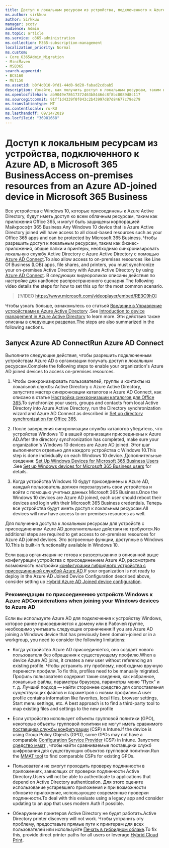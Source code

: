 ```yaml
---
title: Доступ к локальным ресурсам из устройства, подключенного к Azure AD, в Microsoft 365 Business
ms.author: sirkkuw
author: Sirkkuw
manager: scotv
audience: Admin
ms.topic: article
ms.service: o365-administration
ms.collection: M365-subscription-management
localization_priority: Normal
ms.custom:
- Core_O365Admin_Migration
- MiniMaven
- MSB365
search.appverid:
- BCS160
- MET150
ms.assetid: b0f4d010-9fd1-44d0-9d20-fabad2cdbab5
description: Узнайте, как получить доступ к локальным ресурсам, таким как бизнес-приложения, общие файловые ресурсы и принтеры из Azure Active Directory, подключенной к устройству Windows 10.
ms.openlocfilehash: ab9049e78617372463b8446dc8f8bc0089d8c117
ms.sourcegitcommit: 91ff1d4339f0f043c2b43997d87d84677c79e279
ms.translationtype: MT
ms.contentlocale: ru-RU
ms.lasthandoff: 09/14/2019
ms.locfileid: "36981668"
---
```

# <a name="access-on-premises-resources-from-an-azure-ad-joined-device-in-microsoft-365-business"></a><span data-ttu-id="484e3-103">Доступ к локальным ресурсам из устройства, подключенного к Azure AD, в Microsoft 365 Business</span><span class="sxs-lookup"><span data-stu-id="484e3-103">Access on-premises resources from an Azure AD-joined device in Microsoft 365 Business</span></span>

<span data-ttu-id="484e3-104">Все устройства с Windows 10, которые присоединены к Azure Active Directory, будут иметь доступ ко всем облачным ресурсам, таким как приложения Office 365, и могут быть защищены корпорацией Майкрософт 365 Business.</span><span class="sxs-lookup"><span data-stu-id="484e3-104">Any Windows 10 device that is Azure Active Directory joined will have access to all cloud-based resources such as your Office 365 apps and can be protected by Microsoft 365 Business.</span></span> <span data-ttu-id="484e3-105">Чтобы разрешить доступ к локальным ресурсам, таким как бизнес-приложения, общие папки и принтеры, необходимо синхронизировать локальную службу Active Directory с Azure Active Directory с помощью [Azure AD Connect](https://docs.microsoft.com/en-us/azure/active-directory/connect/active-directory-aadconnect).</span><span class="sxs-lookup"><span data-stu-id="484e3-105">To also allow access to on-premises resources like Line Of Business (LOB) apps, file shares, and printers, you must synchronize your on-premises Active Directory with Azure Active Directory by using [Azure AD Connect](https://docs.microsoft.com/en-us/azure/active-directory/connect/active-directory-aadconnect).</span></span> <span data-ttu-id="484e3-106">В следующих видеороликах описаны действия по настройке для наиболее распространенного сценария.</span><span class="sxs-lookup"><span data-stu-id="484e3-106">The following video details the steps for how to set this up for the most common scenario.</span></span>
 
> [!VIDEO https://www.microsoft.com/videoplayer/embed/RE3C9hO]

<span data-ttu-id="484e3-107">Чтобы узнать больше, ознакомьтесь со статьей [Введение в Управление устройствами в Azure Active Directory](https://docs.microsoft.com/en-us/azure/active-directory/device-management-introduction) .</span><span class="sxs-lookup"><span data-stu-id="484e3-107">See [Introduction to device management in Azure Active Directory](https://docs.microsoft.com/en-us/azure/active-directory/device-management-introduction) to learn more.</span></span>
<span data-ttu-id="484e3-108">Эти действия также описаны в следующих разделах.</span><span class="sxs-lookup"><span data-stu-id="484e3-108">The steps are also summarized in the following sections.</span></span>

## <a name="run-azure-ad-connect"></a><span data-ttu-id="484e3-109">Запуск Azure AD Connect</span><span class="sxs-lookup"><span data-stu-id="484e3-109">Run Azure AD Connect</span></span>

<span data-ttu-id="484e3-110">Выполните следующие действия, чтобы разрешить подключенным устройствам Azure AD в организации получать доступ к локальным ресурсам.</span><span class="sxs-lookup"><span data-stu-id="484e3-110">Complete the following steps to enable your organization's Azure AD joined devices to access on-premises resources.</span></span>
  
1. <span data-ttu-id="484e3-111">Чтобы синхронизировать пользователей, группы и контакты из локальной службы Active Directory с Azure Active Directory, запустите мастер синхронизации каталогов и Azure AD Connect, как описано в статье [Настройка синхронизации каталогов для Office 365](https://support.office.com/article/1b3b5318-6977-42ed-b5c7-96fa74b08846).</span><span class="sxs-lookup"><span data-stu-id="484e3-111">To synchronize your users, groups and contacts from local Active Directory into Azure Active Directory, run the Directory synchronization wizard and Azure AD Connect as described in [Set up directory synchronization for Office 365](https://support.office.com/article/1b3b5318-6977-42ed-b5c7-96fa74b08846).</span></span>
    
2. <span data-ttu-id="484e3-112">После завершения синхронизации службы каталогов убедитесь, что устройства Windows 10 в вашей организации присоединены к Azure AD.</span><span class="sxs-lookup"><span data-stu-id="484e3-112">After the directory synchronization has completed, make sure your organization's Windows 10 devices are Azure AD joined.</span></span> <span data-ttu-id="484e3-113">Этот шаг выполняется отдельно для каждого устройства с Windows 10.</span><span class="sxs-lookup"><span data-stu-id="484e3-113">This step is done individually on each Windows 10 device.</span></span> <span data-ttu-id="484e3-114">Дополнительные сведения: [Set Up Windows Devices for Microsoft 365 Business Users](set-up-windows-devices.md) .</span><span class="sxs-lookup"><span data-stu-id="484e3-114">See [Set up Windows devices for Microsoft 365 Business users](set-up-windows-devices.md) for details.</span></span> 
    
3. <span data-ttu-id="484e3-115">Когда устройства Windows 10 будут присоединены к Azure AD, каждый пользователь должен перезагрузить свои устройства и войти с помощью учетных данных Microsoft 365 Business.</span><span class="sxs-lookup"><span data-stu-id="484e3-115">Once the Windows 10 devices are Azure AD joined, each user should reboot their devices and login with their Microsoft 365 Business credentials.</span></span> <span data-ttu-id="484e3-116">Теперь все устройства будут иметь доступ к локальным ресурсам.</span><span class="sxs-lookup"><span data-stu-id="484e3-116">All devices will now have access to on-premises resources as well.</span></span>
    
<span data-ttu-id="484e3-117">Для получения доступа к локальным ресурсам для устройств с присоединением Azure AD дополнительные действия не требуются.</span><span class="sxs-lookup"><span data-stu-id="484e3-117">No additional steps are required to get access to on-premises resources for Azure AD joined devices.</span></span> <span data-ttu-id="484e3-118">Это встроенные функции, доступные в Windows 10.</span><span class="sxs-lookup"><span data-stu-id="484e3-118">This is built-in functionality available in Windows 10.</span></span> 
  
<span data-ttu-id="484e3-119">Если ваша организация не готова к развертыванию в описанной выше конфигурации устройства с присоединением Azure AD, рассмотрите возможность настройки [конфигурации гибридного устройства с присоединенной службой Azure AD](manage-windows-devices.md).</span><span class="sxs-lookup"><span data-stu-id="484e3-119">If your organization is not ready to deploy in the Azure AD Joined Device Configuration described above, consider setting up [Hybrid Azure AD Joined device configuration](manage-windows-devices.md).</span></span>
  
### <a name="considerations-when-joining-your-windows-devices-to-azure-ad"></a><span data-ttu-id="484e3-120">Рекомендации по присоединению устройств Windows к Azure AD</span><span class="sxs-lookup"><span data-stu-id="484e3-120">Considerations when joining your Windows devices to Azure AD</span></span>

<span data-ttu-id="484e3-121">Если вы используете Azure AD для подключения к устройству Windows, которое ранее присоединяется к домену или в Рабочей группе, необходимо учитывать следующие ограничения:</span><span class="sxs-lookup"><span data-stu-id="484e3-121">If you are Azure AD joining a Windows device that has previously been domain-joined or in a workgroup, you need to consider the following limitations:</span></span>
  
- <span data-ttu-id="484e3-122">Когда устройство Azure AD присоединяется, оно создает нового пользователя без обращения к существующему профилю.</span><span class="sxs-lookup"><span data-stu-id="484e3-122">When a device Azure AD joins, it creates a new user without referencing an existing profile.</span></span> <span data-ttu-id="484e3-123">Чтобы устранить эту проблему, необходимо вручную перенести профили.</span><span class="sxs-lookup"><span data-stu-id="484e3-123">To fix this, profiles need to be manually migrated.</span></span> <span data-ttu-id="484e3-124">Профиль пользователя содержит такие сведения, как избранное, локальные файлы, параметры браузера, параметры меню "Пуск" и т. д. Лучший подход — найти стороннее средство для сопоставления существующих файлов и параметров с новым профилем.</span><span class="sxs-lookup"><span data-stu-id="484e3-124">A user profile contains information like favorites, local files, browser settings, Start menu settings, etc. A best approach is to find a third-party tool to map existing files and settings to the new profile</span></span>

- <span data-ttu-id="484e3-125">Если устройство использует объекты групповой политики (GPO), некоторые объекты групповой политики не могут иметь сравнимого [поставщика службы конфигурации](https://docs.microsoft.com/windows/configuration/provisioning-packages/how-it-pros-can-use-configuration-service-providers) (CSP) в Intune.</span><span class="sxs-lookup"><span data-stu-id="484e3-125">If the device is using Group Policy Objects (GPO), some GPOs may not have a comparable [Configuration Service Provider](https://docs.microsoft.com/windows/configuration/provisioning-packages/how-it-pros-can-use-configuration-service-providers) (CSP) in Intune.</span></span> <span data-ttu-id="484e3-126">Запустите [средство ммат](https://www.microsoft.com/download/details.aspx?id=45520) , чтобы найти сравниваемые поставщики служб шифрования для существующих объектов групповой политики.</span><span class="sxs-lookup"><span data-stu-id="484e3-126">Run the [MMAT tool](https://www.microsoft.com/download/details.aspx?id=45520) to find comparable CSPs for existing GPOs.</span></span>

- <span data-ttu-id="484e3-127">Пользователи не смогут проходить проверку подлинности в приложениях, зависящих от проверки подлинности Active Directory.</span><span class="sxs-lookup"><span data-stu-id="484e3-127">Users will not be able to authenticate to applications that depend on Active Directory authentication.</span></span> <span data-ttu-id="484e3-128">Для этого оцените использование устаревшего приложения и при возможности обновите приложение, использующее современные проверки подлинности.</span><span class="sxs-lookup"><span data-stu-id="484e3-128">To deal with this evaluate using a legacy app and consider updating to an app that uses modern Auth if possible.</span></span>

- <span data-ttu-id="484e3-129">Обнаружение принтеров Active Directory не будет работать.</span><span class="sxs-lookup"><span data-stu-id="484e3-129">Active Directory printer discovery will not work.</span></span> <span data-ttu-id="484e3-130">Чтобы устранить эту проблему, предоставьте прямые пути к принтерам для всех пользователей или используйте [Печать в гибридном облаке](https://docs.microsoft.com/windows-server/administration/hybrid-cloud-print/hybrid-cloud-print-deploy).</span><span class="sxs-lookup"><span data-stu-id="484e3-130">To fix this, provide direct printer paths for all users or leverage [Hybrid Cloud Print](https://docs.microsoft.com/windows-server/administration/hybrid-cloud-print/hybrid-cloud-print-deploy).</span></span>
